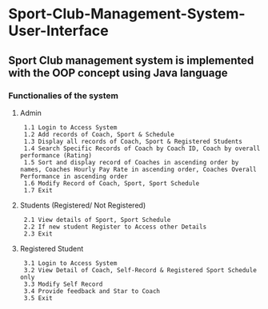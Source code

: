 # Sport-Club-Management-System-User-Interface

## Sport Club management system is implemented with the OOP concept using Java language

### Functionalies of the system

1. Admin

        1.1 Login to Access System
        1.2 Add records of Coach, Sport & Schedule
        1.3 Display all records of Coach, Sport & Registered Students
        1.4 Search Specific Records of Coach by Coach ID, Coach by overall performance (Rating)
        1.5 Sort and display record of Coaches in ascending order by names, Coaches Hourly Pay Rate in ascending order, Coaches Overall Performance in ascending order 
        1.6 Modify Record of Coach, Sport, Sport Schedule
        1.7 Exit
        
2. Students (Registered/ Not Registered)

        2.1 View details of Sport, Sport Schedule
        2.2 If new student Register to Access other Details
        2.3 Exit
        
3. Registered Student

        3.1 Login to Access System
        3.2 View Detail of Coach, Self-Record & Registered Sport Schedule only
        3.3 Modify Self Record
        3.4 Provide feedback and Star to Coach
        3.5 Exit
